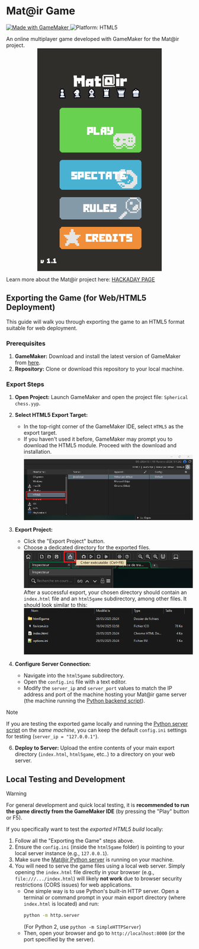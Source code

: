 # Mat@ir Game
<!-- Badges Section -->
<p align="left">
  <a href="https://gamemaker.io" target="_blank">
    <img src="https://img.shields.io/badge/Made%20with-GameMaker-blue.svg" alt="Made with GameMaker">
  </a>
  <img src="https://img.shields.io/badge/Platform-HTML5-orange.svg" alt="Platform: HTML5">
</p>
An online multiplayer game developed with GameMaker for the Mat@ir project.

<picture>
  <img src="screenshots/main_menu.png" alt="Screenshot of the game's main menu" style="max-height: 600px; display: block; margin-left: auto; margin-right: auto;">
</picture>


Learn more about the Mat@ir project here: [HACKADAY PAGE](https://hackaday.io/project/202508-matir)

## Exporting the Game (for Web/HTML5 Deployment)

This guide will walk you through exporting the game to an HTML5 format suitable for web deployment.

### Prerequisites

1.  **GameMaker:** Download and install the latest version of GameMaker from [here](https://gamemaker.io/download).
2.  **Repository:** Clone or download this repository to your local machine.

### Export Steps

1.  **Open Project:** Launch GameMaker and open the project file: `Spherical chess.yyp`.
2.  **Select HTML5 Export Target:**
    *   In the top-right corner of the GameMaker IDE, select `HTML5` as the export target.
    *   If you haven't used it before, GameMaker may prompt you to download the HTML5 module. Proceed with the download and installation.
    ![Screenshot showing the selection of HTML5 export in GameMaker](/screenshots/select_html5_export.png)

3.  **Export Project:**
    *   Click the "Export Project" button.
    *   Choose a dedicated directory for the exported files.
    ![Screenshot showing the export button in GameMaker](/screenshots/select_export_button.png)
    After a successful export, your chosen directory should contain an `index.html` file and an `html5game` subdirectory, among other files. It should look similar to this:
    ![Screenshot showing the initial export directory structure](/screenshots/export_directory.png)


4.  **Configure Server Connection:**
    *   Navigate into the `html5game` subdirectory.
    *   Open the `config.ini` file with a text editor.
    *   Modify the `server_ip` and `server_port` values to match the IP address and port of the machine hosting your Mat@ir game server (the machine running the [Python backend script](https://github.com/Nasser404/matair-server)).

> [!NOTE]
> If you are testing the exported game locally and running the [Python server script](https://github.com/Nasser404/matair-server) on the *same machine*, you can keep the default `config.ini` settings for testing (`server_ip = "127.0.0.1"`).

6.  **Deploy to Server:**
    Upload the entire contents of your main export directory (`index.html`, `html5game`, etc..) to a directory on your web server.

## Local Testing and Development

> [!WARNING]
> For general development and quick local testing, it is **recommended to run the game directly from the GameMaker IDE** (by pressing the "Play" button or F5).

If you specifically want to test the *exported HTML5 build* locally:
1.  Follow all the "Exporting the Game" steps above.
2.  Ensure the `config.ini` (inside the `html5game` folder) is pointing to your local server instance (e.g., `127.0.0.1`).
3.  Make sure the [Mat@ir Python server](https://github.com/Nasser404/matair-server) is running on your machine.
4.  You will need to serve the game files using a local web server. Simply opening the `index.html` file directly in your browser (e.g., `file:///.../index.html`) will likely **not work** due to browser security restrictions (CORS issues) for web applications.
    *   One simple way is to use Python's built-in HTTP server. Open a terminal or command prompt in your main export directory (where `index.html` is located) and run:
        ```bash
        python -m http.server
        ```
        (For Python 2, use `python -m SimpleHTTPServer`)
    *   Then, open your browser and go to `http://localhost:8000` (or the port specified by the server).
